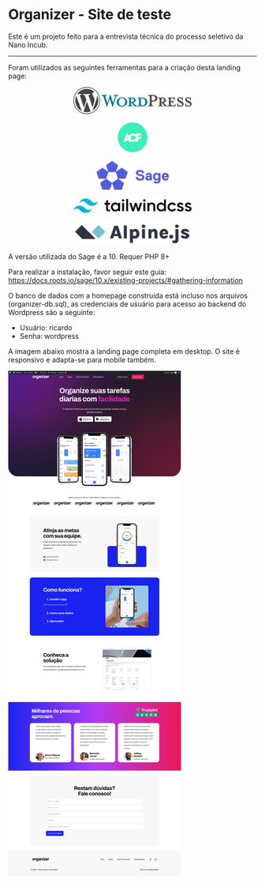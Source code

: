 # Organizer - Site de teste

Este é um projeto feito para a entrevista técnica do processo seletivo da Nano Incub.
<hr>
Foram utilizados as seguintes ferramentas para a criação desta landing page:


<p align="center"><img src="./images/wordpress.png" width="240"/></p>
<p align="center"><img src="./images/acf.png" height="60"/></p>
<p align="center"><img src="./images/sage.svg" height="60"/></p>
<p align="center"><img src="./images/tailwind.svg" width="240"/></p>
<p align="center"><img src="./images/alpine.svg" width="240"/></p>

A versão utilizada do Sage é a 10. Requer PHP 8+

Para realizar a instalação, favor seguir este guia:
https://docs.roots.io/sage/10.x/existing-projects/#gathering-information

O banco de dados com a homepage construída está incluso nos arquivos (organizer-db.sql), as credenciais de usuário para acesso ao backend do Wordpress são a seguinte:

* Usuário: ricardo
* Senha: wordpress

A imagem abaixo mostra a landing page completa em desktop. O site é responsivo e adapta-se para mobile também.

<img src="./images/organizer.png"/>